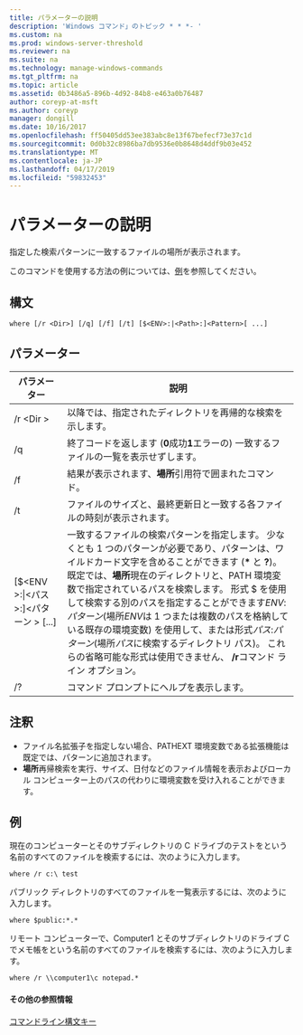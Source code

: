 ```yaml
---
title: パラメーターの説明
description: 'Windows コマンド」のトピック * * *- '
ms.custom: na
ms.prod: windows-server-threshold
ms.reviewer: na
ms.suite: na
ms.technology: manage-windows-commands
ms.tgt_pltfrm: na
ms.topic: article
ms.assetid: 0b3486a5-896b-4d92-84b8-e463a0b76487
author: coreyp-at-msft
ms.author: coreyp
manager: dongill
ms.date: 10/16/2017
ms.openlocfilehash: ff50405dd53ee383abc8e13f67befecf73e37c1d
ms.sourcegitcommit: 0d0b32c8986ba7db9536e0b8648d4ddf9b03e452
ms.translationtype: MT
ms.contentlocale: ja-JP
ms.lasthandoff: 04/17/2019
ms.locfileid: "59832453"
---
```

# <a name="where"></a>パラメーターの説明



指定した検索パターンに一致するファイルの場所が表示されます。

このコマンドを使用する方法の例については、[例](#BKMK_examples)を参照してください。

## <a name="syntax"></a>構文

```
where [/r <Dir>] [/q] [/f] [/t] [$<ENV>:|<Path>:]<Pattern>[ ...] 
```

## <a name="parameters"></a>パラメーター

|パラメーター|説明|
|---------|-----------|
|/r \<Dir >|以降では、指定されたディレクトリを再帰的な検索を示します。|
|/q|終了コードを返します (**0**成功**1**エラーの) 一致するファイルの一覧を表示せずします。|
|/f|結果が表示されます、**場所**引用符で囲まれたコマンド。|
|/t|ファイルのサイズと、最終更新日と一致する各ファイルの時刻が表示されます。|
|[$\<ENV >:\|\<パス >:]\<パターン > [...]|一致するファイルの検索パターンを指定します。 少なくとも 1 つのパターンが必要であり、パターンは、ワイルドカード文字を含めることができます (**&#42;** と **?**)。 既定では、**場所**現在のディレクトリと、PATH 環境変数で指定されているパスを検索します。 形式 $ を使用して検索する別のパスを指定することができます*ENV*:*パターン*(場所*ENV*は 1 つまたは複数のパスを格納している既存の環境変数) を使用して、または形式*パス*:*パターン*(場所*パス*に検索するディレクトリ パス)。 これらの省略可能な形式は使用できません、 **/r**コマンド ライン オプション。|
|/?|コマンド プロンプトにヘルプを表示します。|

## <a name="remarks"></a>注釈

-   ファイル名拡張子を指定しない場合、PATHEXT 環境変数である拡張機能は既定では、パターンに追加されます。
-   **場所**再帰検索を実行、サイズ、日付などのファイル情報を表示およびローカル コンピューター上のパスの代わりに環境変数を受け入れることができます。

## <a name="BKMK_examples"></a>例

現在のコンピューターとそのサブディレクトリの C ドライブのテストをという名前のすべてのファイルを検索するには、次のように入力します。
```
where /r c:\ test 
```
パブリック ディレクトリのすべてのファイルを一覧表示するには、次のように入力します。
```
where $public:*.*
```
リモート コンピューターで、Computer1 とそのサブディレクトリのドライブ C でメモ帳をという名前のすべてのファイルを検索するには、次のように入力します。
```
where /r \\computer1\c notepad.*
```

#### <a name="additional-references"></a>その他の参照情報

[コマンドライン構文キー](command-line-syntax-key.md)